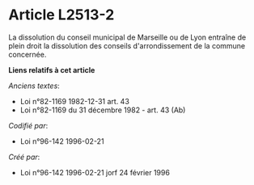 # Article L2513-2

La dissolution du conseil municipal de Marseille ou de Lyon entraîne de plein droit la dissolution des conseils
d'arrondissement de la commune concernée.

**Liens relatifs à cet article**

_Anciens textes_:

  - Loi n°82-1169 1982-12-31 art. 43
  - Loi n°82-1169 du 31 décembre 1982 - art. 43 (Ab)

_Codifié par_:

  - Loi n°96-142 1996-02-21

_Créé par_:

  - Loi n°96-142 1996-02-21 jorf 24 février 1996
